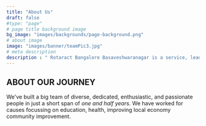 ```yaml
---
title: "About Us"
draft: false
#type: "page"
# page title background image
bg_image: "images/backgrounds/page-background.png"
# about image
image: "images/banner/teamPic3.jpg"
# meta description
description : " Rotaract Bangalore Basaveshwaranagar is a service, leadership, professional, and community service organization recognised by Rotary international, located in Bangalore, Karnataka. We are a team of young minds who want to give the society a meaningful service and take back some values from it. We are all striving towards our personal growth by helping each other out in the areas we are good in"
---
```


## ABOUT OUR JOURNEY

We've built a big team of diverse, dedicated, enthusiastic, and passionate people in just a short span of _one and half years_. We have worked for causes focussing on education, health, improving local economy community improvement.
